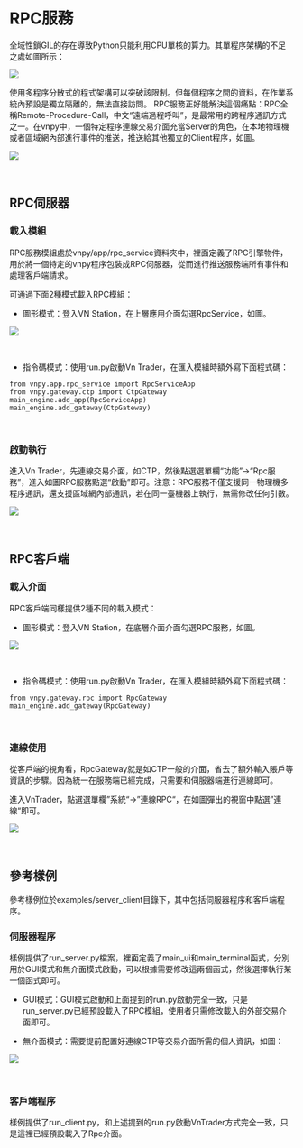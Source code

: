 # RPC服務
全域性鎖GIL的存在導致Python只能利用CPU單核的算力。其單程序架構的不足之處如圖所示：

![](https://static.vnpy.com/upload/temp/3f51a477-36db-41d4-9632-75067ba24be7.png)

使用多程序分散式的程式架構可以突破該限制。但每個程序之間的資料，在作業系統內預設是獨立隔離的，無法直接訪問。
RPC服務正好能解決這個痛點：RPC全稱Remote-Procedure-Call，中文“遠端過程呼叫”，是最常用的跨程序通訊方式之一。在vnpy中，一個特定程序連線交易介面充當Server的角色，在本地物理機或者區域網內部進行事件的推送，推送給其他獨立的Client程序，如圖。

![](https://static.vnpy.com/upload/temp/a67e561d-d94d-43f4-9d40-bb929ed6e0e5.png)

&nbsp;

## RPC伺服器

### 載入模組
RPC服務模組處於vnpy/app/rpc_service資料夾中，裡面定義了RPC引擎物件，用於將一個特定的vnpy程序包裝成RPC伺服器，從而進行推送服務端所有事件和處理客戶端請求。

可通過下面2種模式載入RPC模組：
- 圖形模式：登入VN Station，在上層應用介面勾選RpcService，如圖。
  
![](https://static.vnpy.com/upload/temp/62edff53-74d0-4cab-9041-cc209d0b394f.png)

&nbsp;

- 指令碼模式：使用run.py啟動Vn Trader，在匯入模組時額外寫下面程式碼：
```
from vnpy.app.rpc_service import RpcServiceApp
from vnpy.gateway.ctp import CtpGateway
main_engine.add_app(RpcServiceApp)
main_engine.add_gateway(CtpGateway)
```

&nbsp;


### 啟動執行
進入Vn Trader，先連線交易介面，如CTP，然後點選選單欄“功能”->“Rpc服務”，進入如圖RPC服務點選“啟動”即可。注意：RPC服務不僅支援同一物理機多程序通訊，還支援區域網內部通訊，若在同一臺機器上執行，無需修改任何引數。

![](https://static.vnpy.com/upload/temp/44b7223c-a232-4002-9e1f-2067f5e7c30a.png)

&nbsp;

## RPC客戶端

### 載入介面
RPC客戶端同樣提供2種不同的載入模式：
- 圖形模式：登入VN Station，在底層介面介面勾選RPC服務，如圖。

![](https://static.vnpy.com/upload/temp/659a156c-2bf2-4053-bd91-2c383aff24b2.png)

&nbsp;

- 指令碼模式：使用run.py啟動Vn Trader，在匯入模組時額外寫下面程式碼：

```
from vnpy.gateway.rpc import RpcGateway
main_engine.add_gateway(RpcGateway)
```

&nbsp;

### 連線使用
從客戶端的視角看，RpcGateway就是如CTP一般的介面，省去了額外輸入賬戶等資訊的步驟。因為統一在服務端已經完成，只需要和伺服器端進行連線即可。

進入VnTrader，點選選單欄”系統“->”連線RPC“，在如圖彈出的視窗中點選”連線“即可。

![](https://static.vnpy.com/upload/temp/988fc191-2762-48cb-b0fb-77384dc543f9.png)

&nbsp;

## 參考樣例
參考樣例位於examples/server_client目錄下，其中包括伺服器程序和客戶端程序。

### 伺服器程序
樣例提供了run_server.py檔案，裡面定義了main_ui和main_terminal函式，分別用於GUI模式和無介面模式啟動，可以根據需要修改這兩個函式，然後選擇執行某一個函式即可。

- GUI模式：GUI模式啟動和上面提到的run.py啟動完全一致，只是run_server.py已經預設載入了RPC模組，使用者只需修改載入的外部交易介面即可。

- 無介面模式：需要提前配置好連線CTP等交易介面所需的個人資訊，如圖：
  
![](https://static.vnpy.com/upload/temp/69010fa2-98c4-47ae-b055-d6709d744385.png)

&nbsp;

### 客戶端程序
樣例提供了run_client.py，和上述提到的run.py啟動VnTrader方式完全一致，只是這裡已經預設載入了Rpc介面。

